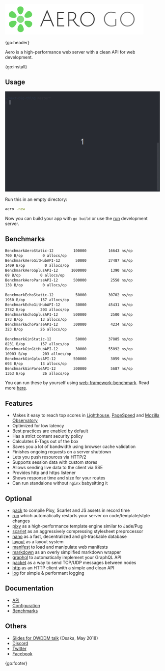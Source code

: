 ![Aero Go Logo](docs/media/aero.go.png)

{go:header}

Aero is a high-performance web server with a clean API for web development.

{go:install}

## Usage

![Aero usage](docs/media/usage.apng)

Run this in an empty directory:

```bash
aero -new
```

Now you can build your app with `go build` or use the [run](https://github.com/aerogo/run) development server.

## Benchmarks

```text
BenchmarkAeroStatic-12         100000          16643 ns/op          700 B/op         0 allocs/op
BenchmarkAeroGitHubAPI-12       50000          27487 ns/op         1409 B/op         0 allocs/op
BenchmarkAeroGplusAPI-12      1000000           1390 ns/op           69 B/op         0 allocs/op
BenchmarkAeroParseAPI-12       500000           2558 ns/op          138 B/op         0 allocs/op

BenchmarkEchoStatic-12          50000          30702 ns/op         1950 B/op       157 allocs/op
BenchmarkEchoGitHubAPI-12       30000          45431 ns/op         2782 B/op       203 allocs/op
BenchmarkEchoGplusAPI-12       500000           2500 ns/op          173 B/op        13 allocs/op
BenchmarkEchoParseAPI-12       300000           4234 ns/op          323 B/op        26 allocs/op

BenchmarkGinStatic-12           50000          37885 ns/op         8231 B/op       157 allocs/op
BenchmarkGinGitHubAPI-12        30000          55092 ns/op        10903 B/op       203 allocs/op
BenchmarkGinGplusAPI-12        500000           3059 ns/op          693 B/op        13 allocs/op
BenchmarkGinParseAPI-12        300000           5687 ns/op         1363 B/op        26 allocs/op
```

You can run these by yourself using [web-framework-benchmark](https://github.com/akyoto/web-framework-benchmark). Read more [here](docs/Benchmarks.md).

## Features

- Makes it easy to reach top scores in [Lighthouse](https://developers.google.com/web/tools/lighthouse/), [PageSpeed](https://developers.google.com/speed/pagespeed/insights/) and [Mozilla Observatory](https://observatory.mozilla.org/)
- Optimized for low latency
- Best practices are enabled by default
- Has a strict content security policy
- Calculates E-Tags out of the box
- Saves you a lot of bandwidth using browser cache validation
- Finishes ongoing requests on a server shutdown
- Lets you push resources via HTTP/2
- Supports session data with custom stores
- Allows sending live data to the client via SSE
- Provides http and https listener
- Shows response time and size for your routes
- Can run standalone without `nginx` babysitting it

## Optional

- [pack](https://github.com/aerogo/pack) to compile Pixy, Scarlet and JS assets in record time
- [run](https://github.com/aerogo/run) which automatically restarts your server on code/template/style changes
- [pixy](https://github.com/aerogo/pixy) as a high-performance template engine similar to Jade/Pug
- [scarlet](https://github.com/aerogo/scarlet) as an aggressively compressing stylesheet preprocessor
- [nano](https://github.com/aerogo/nano) as a fast, decentralized and git-trackable database
- [layout](https://github.com/aerogo/layout) as a layout system
- [manifest](https://github.com/aerogo/manifest) to load and manipulate web manifests
- [markdown](https://github.com/aerogo/markdown) as an overly simplified markdown wrapper
- [graphql](https://github.com/aerogo/graphql) to automatically implement your GraphQL API
- [packet](https://github.com/aerogo/packet) as a way to send TCP/UDP messages between nodes
- [http](https://github.com/aerogo/http) as an HTTP client with a simple and clean API
- [log](https://github.com/aerogo/log) for simple & performant logging

## Documentation

- [API](docs/API.md)
- [Configuration](docs/Configuration.md)
- [Benchmarks](docs/Benchmarks.md)

## Others

- [Slides for OWDDM talk](https://docs.google.com/presentation/d/166I69goLEVuvuFeeRfUu8c5lwl2_HAeSi2SZyzIuEKg/edit) (Osaka, May 2018)
- [Discord](https://discord.gg/V3y4xTY)
- [Twitter](https://twitter.com/aeroframework)
- [Facebook](https://www.facebook.com/aeroframework/)

{go:footer}
